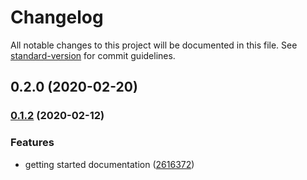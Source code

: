 # Changelog

All notable changes to this project will be documented in this file. See [standard-version](https://github.com/conventional-changelog/standard-version) for commit guidelines.

## 0.2.0 (2020-02-20)

### [0.1.2](https://github.com/awslabs/cdk8s/compare/v0.0.0...v0.1.2) (2020-02-12)


### Features

* getting started documentation ([2616372](https://github.com/awslabs/cdk8s/commit/2616372a202c552e0fdd1be73eff2dbe5175704b))

